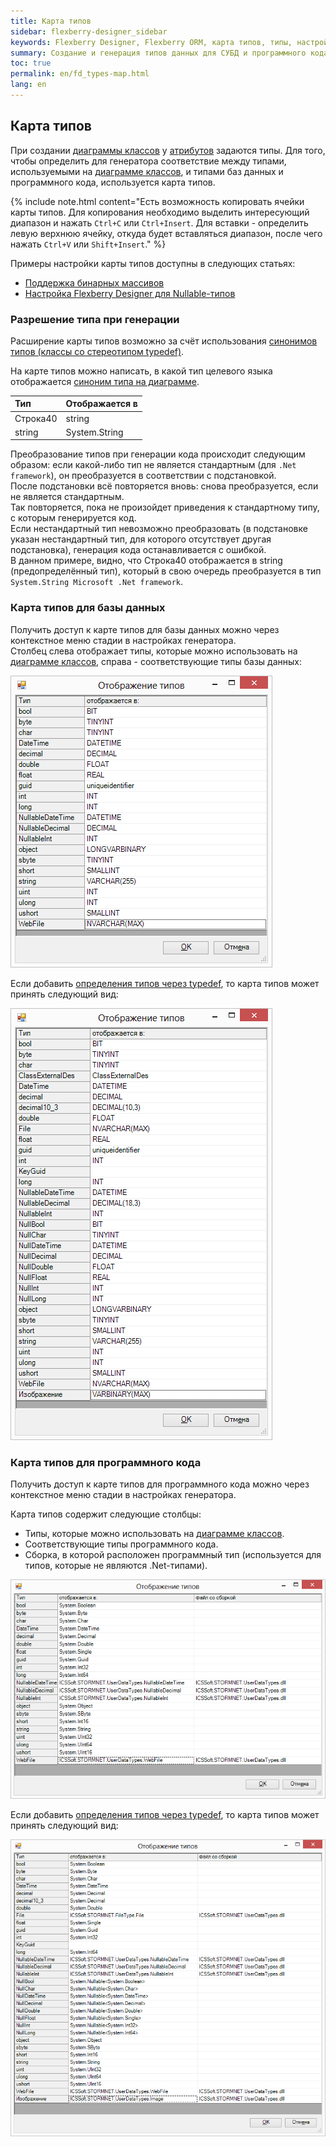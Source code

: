 ```yaml
---
title: Карта типов
sidebar: flexberry-designer_sidebar
keywords: Flexberry Designer, Flexberry ORM, карта типов, типы, настройка, БД, программный код, атрибуты, генерация
summary: Создание и генерация типов данных для СУБД и программного кода
toc: true
permalink: en/fd_types-map.html
lang: en
---
```


## Карта типов

При создании [диаграммы классов](fd_class-diagram.html) у [атрибутов](fo_attributes-class-data.html) задаются типы. Для того, чтобы определить для генератора соответствие между типами, используемыми на [диаграмме классов](fd_class-diagram.html), и типами баз данных и программного кода, используется карта типов.

{% include note.html content="Есть возможность копировать ячейки карты типов. Для копирования необходимо выделить интересующий диапазон и нажать `Ctrl+С` или `Ctrl+Insert`. Для вставки - определить левую верхнюю ячейку, откуда будет вставляться диапазон, после чего нажать `Ctrl+V` или `Shift+Insert`." %}

Примеры настройки карты типов доступны в следующих статьях:

* [Поддержка бинарных массивов](fo_binary-array-ds.html)
* [Настройка Flexberry Designer для Nullable-типов](fd_create-nullable.html)

### Разрешение типа при генерации

Расширение карты типов возможно за счёт использования [синонимов типов (классы со стереотипом typedef)](fd_typedef.html).

На карте типов можно написать, в какой тип целевого языка отображается [синоним типа на диаграмме](fd_typedef.html). 

Тип | Отображается в
:---------|:-----------
Строка40 | string
string | System.String

Преобразование типов при генерации кода происходит следующим образом: если какой-либо тип не является стандартным (для `.Net framework`), он преобразуется в соответствии с подстановкой.  
После подстановки всё повторяется вновь: снова преобразуется, если не является стандартным.  
Так повторяется, пока не произойдет приведения к стандартному типу, с которым генерируется код.  
Если нестандартный тип невозможно преобразовать (в подстановке указан нестандартный тип, для которого отсутствует другая подстановка), генерация кода останавливается с ошибкой.  
В данном примере, видно, что Строка40 отображается в string (предопределённый тип), который в свою очередь преобразуется в тип `System.String Microsoft .Net framework`.

### Карта типов для базы данных

Получить доступ к карте типов для базы данных можно через контекстное меню стадии в настройках генератора.  
Столбец слева отображает типы, которые можно использовать на [диаграмме классов](fd_class-diagram.html), справа - соответствующие типы базы данных: 

![](/images/pages/products/flexberry-designer/class-diagram/type-map.png)

Если добавить [определения типов через typedef](fd_typedef.html), то карта типов может принять следующий вид:

![](/images/pages/products/flexberry-designer/class-diagram/type-map-db-ext.png)

### Карта типов для программного кода

Получить доступ к карте типов для программного кода можно через контекстное меню стадии в настройках генератора.

Карта типов содержит следующие столбцы:

* Типы, которые можно использовать на [диаграмме классов](fd_class-diagram.html).
* Соответствующие типы программного кода.
* Сборка, в которой расположен программный тип (используется для типов, которые не являются .Net-типами).

![](/images/pages/products/flexberry-designer/class-diagram/type-map-app.png)

Если добавить [определения типов через typedef](fd_typedef.html), то карта типов может принять следующий вид:

![](/images/pages/products/flexberry-designer/class-diagram/type-map-app-ext.png)
